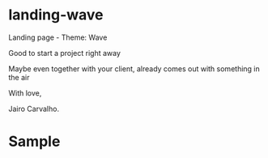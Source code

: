 # landing-wave
Landing page - Theme: Wave

Good to start a project right away

Maybe even together with your client, already comes out with something in the air

With love, 

Jairo Carvalho.

# Sample
<a href="http://www.realizaweb.com" target="blank">
